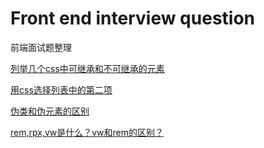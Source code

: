 # Front end interview question
前端面试题整理

[列举几个css中可继承和不可继承的元素](https://github.com/lingdianyiyuan/FEIQ/blob/master/列举几个css中可继承和不可继承的元素.md)

[用css选择列表中的第二项](https://github.com/lingdianyiyuan/FEIQ/blob/master/%E7%94%A8css%E9%80%89%E6%8B%A9%E5%88%97%E8%A1%A8%E4%B8%AD%E7%9A%84%E7%AC%AC%E4%BA%8C%E9%A1%B9.md)

[伪类和伪元素的区别](https://github.com/lingdianyiyuan/FEIQ/blob/master/%E4%BC%AA%E7%B1%BB%E5%92%8C%E4%BC%AA%E5%85%83%E7%B4%A0%E7%9A%84%E5%8C%BA%E5%88%AB.md)

[rem,rpx,vw是什么？vw和rem的区别？](https://github.com/lingdianyiyuan/FEIQ/blob/master/rem%2Crpx%2Cvw%E6%98%AF%E4%BB%80%E4%B9%88%EF%BC%9Fvw%E5%92%8Crem%E7%9A%84%E5%8C%BA%E5%88%AB.md)

